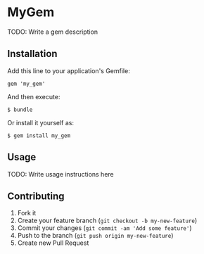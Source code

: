 # MyGem

TODO: Write a gem description

## Installation

Add this line to your application's Gemfile:

    gem 'my_gem'

And then execute:

    $ bundle

Or install it yourself as:

    $ gem install my_gem

## Usage

TODO: Write usage instructions here

## Contributing

1. Fork it
2. Create your feature branch (`git checkout -b my-new-feature`)
3. Commit your changes (`git commit -am 'Add some feature'`)
4. Push to the branch (`git push origin my-new-feature`)
5. Create new Pull Request
